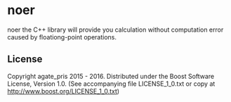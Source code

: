 # noer
noer the C++ library will provide you calculation without computation error caused by floationg-point operations.

## License

Copyright agate_pris 2015 - 2016.
Distributed under the Boost Software License, Version 1.0.
(See accompanying file LICENSE_1_0.txt or copy at
http://www.boost.org/LICENSE_1_0.txt)
